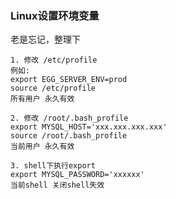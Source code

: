 ### Linux设置环境变量
老是忘记，整理下
```
1. 修改 /etc/profile 
例如: 
export EGG_SERVER_ENV=prod
source /etc/profile
所有用户 永久有效 
```

```
2. 修改 /root/.bash_profile
export MYSQL_HOST='xxx.xxx.xxx.xxx'
source /root/.bash_profile
当前用户 永久有效
```

```
3. shell下执行export
export MYSQL_PASSWORD='xxxxxx'
当前shell 关闭shell失效
```

